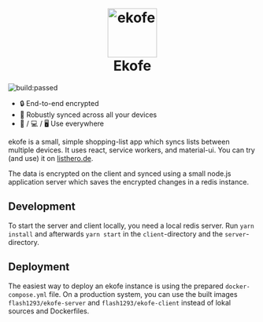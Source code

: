 <h1 align="center">
  <img src="https://raw.githubusercontent.com/flash1293/ekofe/master/logo.png" alt="ekofe" title="ekofe" width="100" /><br />
  Ekofe
</h1>

<img src="https://travis-ci.org/flash1293/ekofe.svg?branch=master" alt="build:passed">

* 🔒 End-to-end encrypted
* 🔗 Robustly synced across all your devices
* 📱 / 💻 / 🖥️ Use everywhere

ekofe is a small, simple shopping-list app which syncs lists between multiple devices. It uses react, service workers, and material-ui.
You can try (and use) it on [listhero.de](https://listhero.de).

The data is encrypted on the client and synced using a small node.js application server which saves the encrypted changes in a redis instance.

## Development

To start the server and client locally, you need a local redis server. Run `yarn install` and afterwards `yarn start` in the `client`-directory and the `server`-directory.

## Deployment

The easiest way to deploy an ekofe instance is using the prepared `docker-compose.yml` file. On a production system, you can use the built images `flash1293/ekofe-server` and `flash1293/ekofe-client` instead of lokal sources and Dockerfiles.